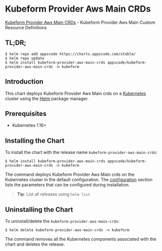 # Kubeform Provider Aws Main CRDs

[Kubeform Provider Aws Main CRDs](https://github.com/kubeform) - Kubeform Provider Aws Main Custom Resource Definitions

## TL;DR;

```console
$ helm repo add appscode https://charts.appscode.com/stable/
$ helm repo update
$ helm install kubeform-provider-aws-main-crds appscode/kubeform-provider-aws-main-crds -n kubeform
```

## Introduction

This chart deploys Kubeform Provider Aws Main crds on a [Kubernetes](http://kubernetes.io) cluster using the [Helm](https://helm.sh) package manager.

## Prerequisites

- Kubernetes 1.16+

## Installing the Chart

To install the chart with the release name `kubeform-provider-aws-main-crds`:

```console
$ helm install kubeform-provider-aws-main-crds appscode/kubeform-provider-aws-main-crds -n kubeform
```

The command deploys Kubeform Provider Aws Main crds on the Kubernetes cluster in the default configuration. The [configuration](#configuration) section lists the parameters that can be configured during installation.

> **Tip**: List all releases using `helm list`

## Uninstalling the Chart

To uninstall/delete the `kubeform-provider-aws-main-crds`:

```console
$ helm delete kubeform-provider-aws-main-crds -n kubeform
```

The command removes all the Kubernetes components associated with the chart and deletes the release.


